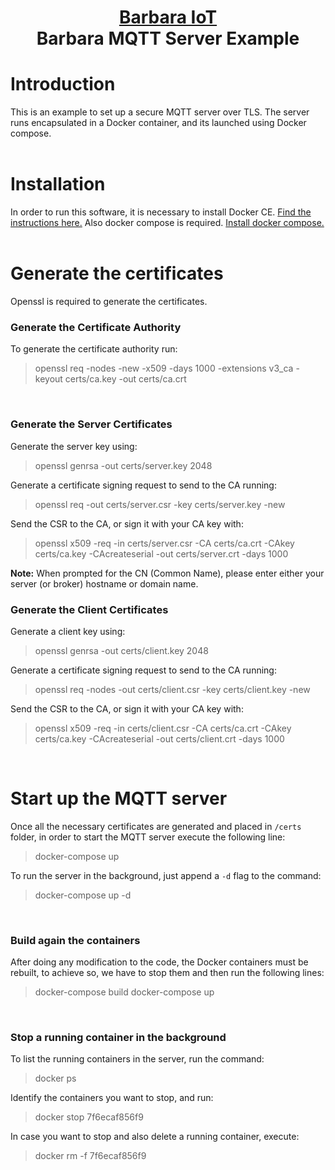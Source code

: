 <h1 align="center">
  <a href="https://www.barbaraiot.com">Barbara IoT</a><br>
  Barbara MQTT Server Example
</h1>


# Introduction

This is an example to set up a secure MQTT server over TLS. The server runs encapsulated in a Docker container, and its launched using Docker compose.
<br />
<br />

# Installation

In order to run this software, it is necessary to install Docker CE. [Find the instructions here.](https://docs.docker.com/install/) Also docker compose is required. [Install docker compose.](https://docs.docker.com/compose/install/)
<br />
<br />

# Generate the certificates
Openssl is required to generate the certificates. 
<br />

### Generate the Certificate Authority
To generate the certificate authority run:
>openssl req -nodes -new -x509 -days 1000 -extensions v3_ca -keyout certs/ca.key -out certs/ca.crt
<br />

### Generate the Server Certificates
Generate the server key using:
>openssl genrsa -out certs/server.key 2048

Generate a certificate signing request to send to the CA running:
>openssl req -out certs/server.csr -key certs/server.key -new

Send the CSR to the CA, or sign it with your CA key with:
>openssl x509 -req -in certs/server.csr -CA certs/ca.crt -CAkey certs/ca.key -CAcreateserial -out certs/server.crt -days 1000

**Note:** When prompted for the CN (Common Name), please enter either your server (or broker) hostname or domain name.
<br />

### Generate the Client Certificates
Generate a client key using:
>openssl genrsa -out certs/client.key 2048

Generate a certificate signing request to send to the CA running:
>openssl req -nodes -out certs/client.csr -key certs/client.key -new

Send the CSR to the CA, or sign it with your CA key with:
>openssl x509 -req -in certs/client.csr -CA certs/ca.crt -CAkey certs/ca.key -CAcreateserial -out certs/client.crt -days 1000
<br />

# Start up the MQTT server
Once all the necessary certificates are generated and placed in `/certs` folder, in order to start the MQTT server execute the following line: 
> docker-compose up

To run the server in the background, just append a `-d` flag to the command:
> docker-compose up -d
<br />

### Build again the containers
After doing any modification to the code, the Docker containers must be rebuilt, to achieve so, we have to stop them and then run the following lines:
>docker-compose build
>docker-compose up
<br />

### Stop a running container in the background
To list the running containers in the server, run the command:
>docker ps

Identify the containers you want to stop, and run:
>docker stop 7f6ecaf856f9

In case you want to stop and also delete a running container, execute: 
>docker rm -f  7f6ecaf856f9
